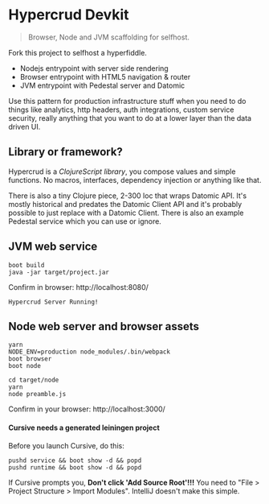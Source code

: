 # Hypercrud Devkit
> Browser, Node and JVM scaffolding for selfhost.

Fork this project to selfhost a hyperfiddle.

* Nodejs entrypoint with server side rendering
* Browser entrypoint with HTML5 navigation & router
* JVM entrypoint with Pedestal server and Datomic

Use this pattern for production infrastructure stuff when you need to do things like analytics, http headers, auth integrations, custom service security, really anything that you want to do at a lower layer than the data driven UI.

## Library or framework?

Hypercrud is a *ClojureScript library*, you compose values and simple functions. No macros, interfaces, dependency injection or anything like that.

There is also a tiny Clojure piece, 2-300 loc that wraps Datomic API. It's mostly historical and predates the Datomic Client API and it's probably possible to just replace with a Datomic Client. There is also an example Pedestal service which you can use or ignore.

## JVM web service

    boot build
    java -jar target/project.jar

Confirm in browser: http://localhost:8080/

    Hypercrud Server Running!

## Node web server and browser assets

    yarn
    NODE_ENV=production node_modules/.bin/webpack
    boot browser
    boot node

    cd target/node
    yarn
    node preamble.js

Confirm in your browser: http://localhost:3000/

#### Cursive needs a generated leiningen project

Before you launch Cursive, do this:

    pushd service && boot show -d && popd
    pushd runtime && boot show -d && popd

If Cursive prompts you, **Don't click 'Add Source Root'!!!** You need to "File > Project Structure > Import Modules". IntelliJ doesn't make this simple.
